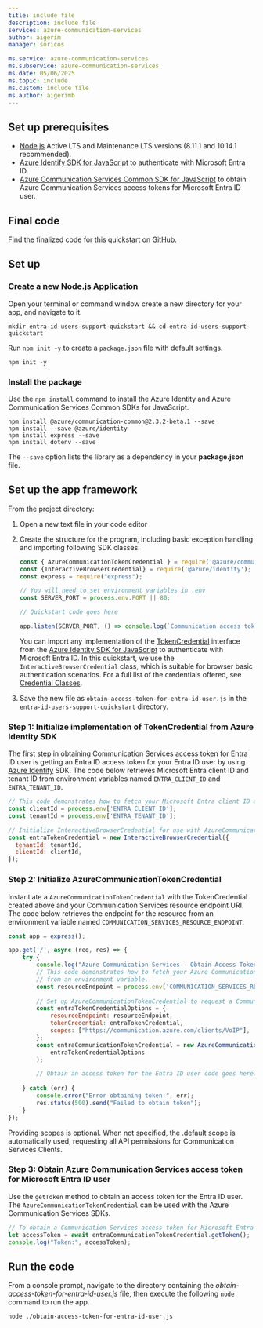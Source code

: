 ```yaml
---
title: include file
description: include file
services: azure-communication-services
author: aigerim
manager: soricos

ms.service: azure-communication-services
ms.subservice: azure-communication-services
ms.date: 05/06/2025
ms.topic: include
ms.custom: include file
ms.author: aigerimb
---
```


## Set up prerequisites

- [Node.js](https://nodejs.org/) Active LTS and Maintenance LTS versions (8.11.1 and 10.14.1 recommended).
- [Azure Identify SDK for JavaScript](https://www.npmjs.com/package/@azure/identity) to authenticate with Microsoft Entra ID.
- [Azure Communication Services Common SDK for JavaScript](https://www.npmjs.com/package/@azure/communication-common) to obtain Azure Communication Services access tokens for Microsoft Entra ID user.

## Final code
Find the finalized code for this quickstart on [GitHub](https://github.com/Azure-Samples/communication-services-javascript-quickstarts/tree/main/entra-id-users-support-quickstart).

## Set up

### Create a new Node.js Application

Open your terminal or command window create a new directory for your app, and navigate to it.

```console
mkdir entra-id-users-support-quickstart && cd entra-id-users-support-quickstart
```

Run `npm init -y` to create a `package.json` file with default settings.

```console
npm init -y
```

### Install the package

Use the `npm install` command to install the Azure Identity and Azure Communication Services Common SDKs for JavaScript.

```console
npm install @azure/communication-common@2.3.2-beta.1 --save
npm install --save @azure/identity
npm install express --save
npm install dotenv --save
```

The `--save` option lists the library as a dependency in your **package.json** file.

## Set up the app framework

From the project directory:

1. Open a new text file in your code editor
1. Create the structure for the program, including basic exception handling and importing following SDK classes:

    ```javascript
    const { AzureCommunicationTokenCredential } = require('@azure/communication-common');    
    const {InteractiveBrowserCredential} = require('@azure/identity');
    const express = require("express");

    // You will need to set environment variables in .env
    const SERVER_PORT = process.env.PORT || 80;

    // Quickstart code goes here

    app.listen(SERVER_PORT, () => console.log(`Communication access token application started on ${SERVER_PORT}!`))
    ```

    You can import any implementation of the [TokenCredential](/javascript/api/%40azure/core-auth/tokencredential) interface from the [Azure Identity SDK for JavaScript](https://www.npmjs.com/package/@azure/identity) to authenticate with Microsoft Entra ID. In this quickstart, we use the `InteractiveBrowserCredential` class, which is suitable for browser basic authentication scenarios. For a full list of the credentials offered, see [Credential Classes](/javascript/api/overview/azure/identity-readme?view=azure-node-latest#credential-classes).

1. Save the new file as `obtain-access-token-for-entra-id-user.js` in the `entra-id-users-support-quickstart` directory.

<a name='step-1-obtain-entra-user-token-via-the-identity-library'></a>

### Step 1: Initialize implementation of TokenCredential from Azure Identity SDK

The first step in obtaining Communication Services access token for Entra ID user is getting  an Entra ID access token for your Entra ID user by using [Azure Identity](/javascript/api/overview/azure/identity-readme) SDK. The code below retrieves Microsoft Entra client ID and tenant ID from environment variables named `ENTRA_CLIENT_ID` and `ENTRA_TENANT_ID`.

```javascript
// This code demonstrates how to fetch your Microsoft Entra client ID and tenant ID from environment variables.
const clientId = process.env['ENTRA_CLIENT_ID'];
const tenantId = process.env['ENTRA_TENANT_ID'];

// Initialize InteractiveBrowserCredential for use with AzureCommunicationTokenCredential.
const entraTokenCredential = new InteractiveBrowserCredential({
  tenantId: tenantId,
  clientId: clientId,
});
```

### Step 2: Initialize AzureCommunicationTokenCredential

Instantiate a `AzureCommunicationTokenCredential` with the TokenCredential created above and your Communication Services resource endpoint URI. The code below retrieves the endpoint for the resource from an environment variable named `COMMUNICATION_SERVICES_RESOURCE_ENDPOINT`.

```javascript
const app = express();

app.get('/', async (req, res) => {
    try {
        console.log("Azure Communication Services - Obtain Access Token for Entra ID User Quickstart");
        // This code demonstrates how to fetch your Azure Communication Services resource endpoint URI
        // from an environment variable.
        const resourceEndpoint = process.env['COMMUNICATION_SERVICES_RESOURCE_ENDPOINT'];
        
        // Set up AzureCommunicationTokenCredential to request a Communication Services access token for a Microsoft Entra ID user.
        const entraTokenCredentialOptions = {
            resourceEndpoint: resourceEndpoint,
            tokenCredential: entraTokenCredential,
            scopes: ["https://communication.azure.com/clients/VoIP"],
        };
        const entraCommunicationTokenCredential = new AzureCommunicationTokenCredential(
            entraTokenCredentialOptions
        );

        // Obtain an access token for the Entra ID user code goes here.
        
    } catch (err) {
        console.error("Error obtaining token:", err);
        res.status(500).send("Failed to obtain token");
    }
});
```
Providing scopes is optional. When not specified, the .default scope is automatically used, requesting all API permissions for Communication Services Clients.

<a name='step-3-obtain-acs-access-token-of-the-entra-id-user'></a>

### Step 3: Obtain Azure Communication Services access token for Microsoft Entra ID user

Use the `getToken` method to obtain an access token for the Entra ID user. The `AzureCommunicationTokenCredential` can be used with the Azure Communication Services SDKs.

```javascript
// To obtain a Communication Services access token for Microsoft Entra ID call getToken() function.
let accessToken = await entraCommunicationTokenCredential.getToken();
console.log("Token:", accessToken);
```

## Run the code

From a console prompt, navigate to the directory containing the *obtain-access-token-for-entra-id-user.js* file, then execute the following `node` command to run the app.

```console
node ./obtain-access-token-for-entra-id-user.js
```
